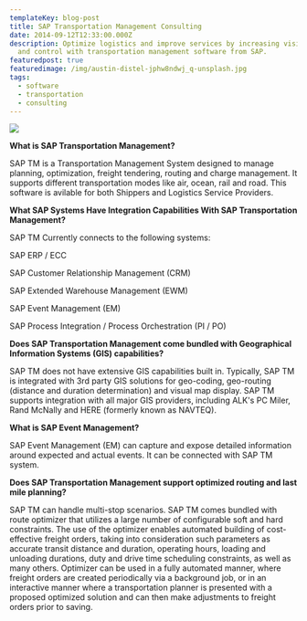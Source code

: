 ```yaml
---
templateKey: blog-post
title: SAP Transportation Management Consulting
date: 2014-09-12T12:33:00.000Z
description: Optimize logistics and improve services by increasing visibility
  and control with transportation management software from SAP.
featuredpost: true
featuredimage: /img/austin-distel-jphw8ndwj_q-unsplash.jpg
tags:
  - software
  - transportation
  - consulting
---
```

![](/img/austin-distel-jphw8ndwj_q-unsplash.jpg)

**What is SAP Transportation Management?** 

SAP TM is a Transportation Management System designed to manage planning, optimization, freight tendering, routing and charge management.  It supports different transportation modes like air, ocean, rail and road. This software is avilable for both Shippers and Logistics Service Providers.

**What SAP Systems Have Integration Capabilities With SAP Transportation Management?** 

SAP TM Currently connects to the following systems:

SAP ERP / ECC

SAP Customer Relationship Management (CRM)

SAP Extended Warehouse Management (EWM)

SAP Event Management (EM)

SAP Process Integration / Process Orchestration (PI / PO)

**Does SAP Transportation Management come bundled with Geographical Information Systems (GIS) capabilities?** 

SAP TM does not have extensive GIS capabilities built in.  Typically, SAP TM is integrated with 3rd party GIS solutions for geo-coding, geo-routing (distance and duration determination) and visual map display.  SAP TM supports integration with all major GIS providers, including ALK's PC Miler, Rand McNally and HERE (formerly known as NAVTEQ). 

**What is SAP Event Management?** 

SAP Event Management (EM) can capture and expose detailed information around expected and actual events. It can be connected with SAP TM system.

**Does SAP Transportation Management support optimized routing and last mile planning?** 

SAP TM can handle multi-stop scenarios.  SAP TM comes bundled with route optimizer that utilizes a large number of configurable soft and hard constraints.  The use of the optimizer enables automated building of cost-effective freight orders, taking into consideration such parameters as accurate transit distance and duration, operating hours, loading and unloading durations, duty and drive time scheduling constraints, as well as many others.  Optimizer can be used in a fully automated manner, where freight orders are created periodically via a background job, or in an interactive manner where a transportation planner is presented with a proposed optimized solution and can then make adjustments to freight orders prior to saving.